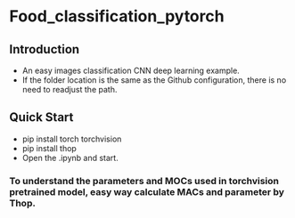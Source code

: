 # Food_classification_pytorch
## Introduction
- An easy images classification CNN deep learning example. 
- If the folder location is the same as the Github configuration, there is no need to readjust the path.

## Quick Start
- pip install torch torchvision
- pip install thop
- Open the .ipynb and start.

### To understand the parameters and MOCs used in torchvision pretrained model, easy way calculate MACs and parameter by Thop.
